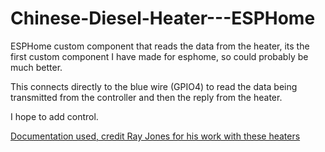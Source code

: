 # Chinese-Diesel-Heater---ESPHome

ESPHome custom component that reads the data from the heater, its the first custom component I have made for esphome, so could probably be much better.

This connects directly to the blue wire (GPIO4) to read the data being transmitted from the controller and then the reply from the heater.

I hope to add control.

[Documentation used, credit Ray Jones for his work with these heaters](https://gitlab.com/mrjones.id.au/bluetoothheater/-/blob/master/Documentation/V9%20-%20Hacking%20the%20Chinese%20Diesel%20Heater%20Communications%20Protocol.pdf?ref_type=heads)
